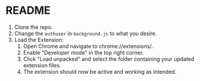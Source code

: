 # README

1. Clone the repo.
2. Change the `authuser` in `background.js` to what you desire.
3. Load the Extension:
    1. Open Chrome and navigate to chrome://extensions/.
    2. Enable "Developer mode" in the top right corner.
    3. Click "Load unpacked" and select the folder containing your updated extension files.
    4. The extension should now be active and working as intended.
